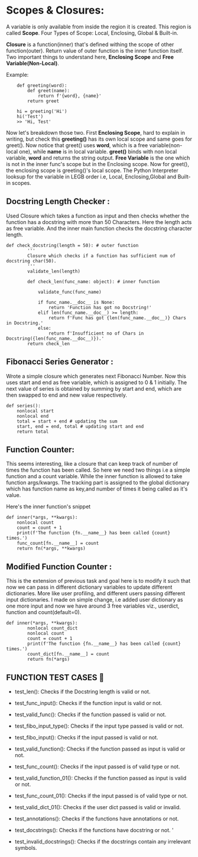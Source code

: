 # Scopes & Closures:

A variable is only available from inside the region it is created. This region is called **Scope**. Four Types of Scope: Local, Enclosing, Global & Built-in. 

**Closure** is a function(inner) that's defined withing the scope of other function(outer). Return value of outer function is the inner function itself.
Two important things to understand here, **Enclosing Scope** and **Free Variable(Non-Local)**.

Example:

        def greeting(word):
            def greet(name):
                return f'{word}, {name}'
            return greet

        hi = greeting('Hi')
        hi('Test')
        >> 'Hi, Test'

Now let's breakdown those two. First **Enclosing Scope**, hard to explain in writing, but check this **greeting()** has its own local scope and same goes for greet(). Now notice that greet() uses **word**, which is a free variable(non-local one), while **name** is in local variable. **greet()** binds with non local variable, **word** and returns the string output. **Free Variable** is the one which is not in the inner func's scope but in the Enclosing scope. Now for greet(), the enclosing scope is greeting()'s local scope. The Python Interpreter looksup for the variable in LEGB order i.e, Local, Enclosing,Global and Built-in scopes.

## Docstring Length Checker :

Used Closure which takes a function as input and then checks whether the function has a docstring with more than 50 Characters. Here the length acts as free variable. And the inner main function checks the docstring character length. 


    def check_docstring(length = 50): # outer function
            '''
            Closure which checks if a function has sufficient num of docstring char(50).
            '''
            validate_len(length)

            def check_len(func_name: object): # inner function
            
                validate_func(func_name)
            
                if func_name.__doc__ is None:
                    return 'Function has got no Docstring!'
                elif len(func_name.__doc__) >= length:
                    return f'Func has got {len(func_name.__doc__)} Chars in Docstring.'
                else:
                    return f'Insufficient no of Chars in Docstring({len(func_name.__doc__)}).'
            return check_len

## Fibonacci Series Generator :
Wrote a simple closure which generates next Fibonacci Number. Now this uses start and end as free variable, which is assigned to 0 & 1 initially. The next value of series is obtained by summing by start and end, which are then swapped to end and new value respectively.


	def series():
		nonlocal start
		nonlocal end
		total = start + end # updating the sum
		start, end = end, total # updating start and end
		return total

## Function Counter:

This seems interesting, like a closure that can keep track of number of times the function has been called. So here we need two things i.e a simple function and a count variable. While the inner function is allowed to take function args/kwargs. The tracking part is assigned to the global dictionary which has function name as key,and number of times it being called as it's value. 

Here's the inner function's snippet


	def inner(*args, **kwargs):	
		nonlocal count
		count = count + 1
		print(f'The function {fn.__name__} has been called {count} times.')
		func_count[fn.__name__] = count
		return fn(*args, **kwargs)



## Modified Function Counter :

This is the extension of previous task and goal here is to modify it such that now we can pass in different dictionary variables to update different dictionaries. More like user profiling, and different users passing different input dictionaries. I made on simple change, i.e added user dictionary as one more input and now we have around 3 free variables viz., userdict, function and count(default=0).

    def inner(*args, **kwargs):
            nonlocal count_dict
            nonlocal count
            count = count + 1
            print(f'The function {fn.__name__} has been called {count} times.')
            count_dict[fn.__name__] = count
            return fn(*args)




## FUNCTION TEST CASES :thinking:

* test_len(): Checks if the Docstring length is valid or not.

* test_func_input(): Checks if the function input is valid or not.

* test_valid_func(): Checks if the function passed is valid or not.

* test_fibo_input_type(): Checks if the input type passed is valid or not.

* test_fibo_input(): Checks if the input passed is valid or not.

* test_valid_function(): Checks if the function passed as input is valid or not. 

* test_func_count(): Checks if the input passed is of valid type or not. 

* test_valid_function_01(): Checks if the function passed as input is valid or not.

* test_func_count_01(): Checks if the input passed is of valid type or not. 

* test_valid_dict_01(): Checks if the user dict passed is valid or invalid.

* test_annotations(): Checks if the functions have annotations or not. 

* test_docstrings(): Checks if the functions have docstring or not. '

* test_invalid_docstrings(): Checks if the docstrings contain any irrelevant symbols. 

